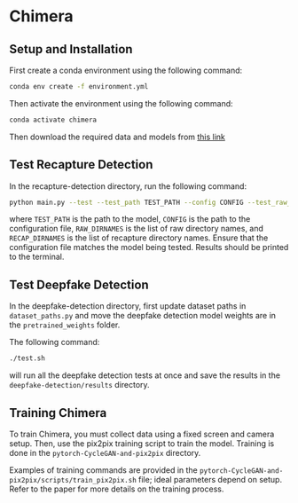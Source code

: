 # Chimera

## Setup and Installation
First create a conda environment using the following command:
```bash
conda env create -f environment.yml
```
Then activate the environment using the following command:
```bash
conda activate chimera
```
Then download the required data and models from [this link](https://zenodo.org/records/14736478?token=eyJhbGciOiJIUzUxMiJ9.eyJpZCI6ImQzOGExZGFmLTY2ZmYtNGNmYS05YTI1LWI5ZjA2N2E4N2I4NiIsImRhdGEiOnt9LCJyYW5kb20iOiJmMDUwMDg2NzBkYzBiMTJiYTM0MDVmM2ExODFjN2RjNSJ9.63km8trNlAK4djWk4r7nHbOYfbjPM9wWiNa-0RNmv1dOKuz-dvzb1WFAtxh2E_6w9lgLEa4Ltq5EHX22557dlQ)

## Test Recapture Detection
In the recapture-detection directory, run the following command:
```bash
python main.py --test --test_path TEST_PATH --config CONFIG --test_raw_dirnames RAW_DIRNAMES --test_recap_dirnames RECAP_DIRNAMES
```
where `TEST_PATH` is the path to the model, `CONFIG` is the path to the configuration file, `RAW_DIRNAMES` is the list of raw directory names, and `RECAP_DIRNAMES` is the list of recapture directory names. Ensure that the configuration file matches the model being tested. Results should be printed to the terminal.


## Test Deepfake Detection
In the deepfake-detection directory, first update dataset paths in `dataset_paths.py` and move the deepfake detection model weights are in the `pretrained_weights` folder. 

The following command:
```bash
./test.sh
```
will run all the deepfake detection tests at once and save the results in the `deepfake-detection/results` directory.


## Training Chimera
To train Chimera, you must collect data using a fixed screen and camera setup. Then, use the pix2pix training script to train the model. Training is done in the `pytorch-CycleGAN-and-pix2pix` directory. 

Examples of training commands are provided in the `pytorch-CycleGAN-and-pix2pix/scripts/train_pix2pix.sh` file; ideal parameters depend on setup. Refer to the paper for more details on the training process.